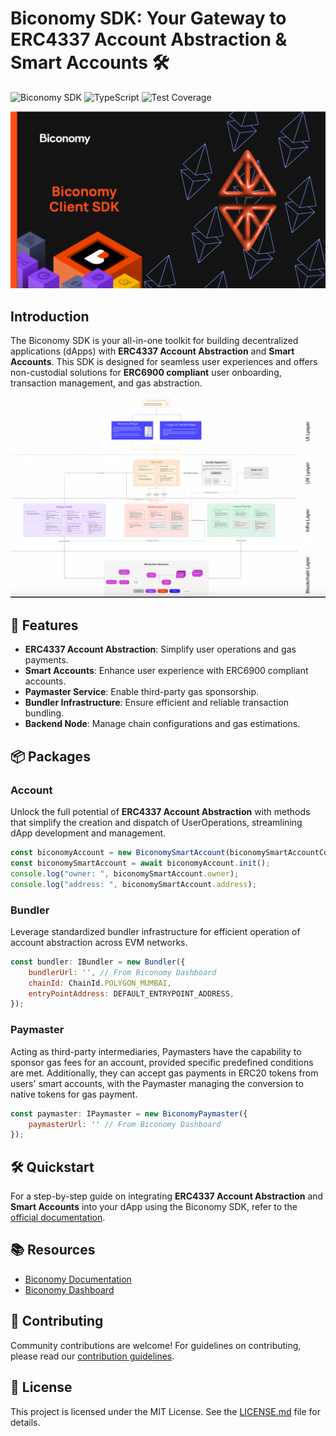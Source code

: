 # Biconomy SDK: Your Gateway to ERC4337 Account Abstraction & Smart Accounts 🛠️

![Biconomy SDK](https://img.shields.io/badge/Biconomy-SDK-blue.svg) ![TypeScript](https://img.shields.io/badge/-TypeScript-blue) ![Test Coverage](https://img.shields.io/badge/Coverage-45%25-yellow.svg)

<p align="center"><img src="./assets/readme/biconomy-client-sdk.png" width="550" alt="Biconomy SDK Banner"></p>

## Introduction

The Biconomy SDK is your all-in-one toolkit for building decentralized applications (dApps) with **ERC4337 Account Abstraction** and **Smart Accounts**. This SDK is designed for seamless user experiences and offers non-custodial solutions for **ERC6900 compliant** user onboarding, transaction management, and gas abstraction.

<p align="center"><img src="./assets/readme/biconomy-sdk.png" width="550" alt="Biconomy SDK Diagram"></p>

## 🌟 Features

- **ERC4337 Account Abstraction**: Simplify user operations and gas payments.
- **Smart Accounts**: Enhance user experience with ERC6900 compliant accounts.
- **Paymaster Service**: Enable third-party gas sponsorship.
- **Bundler Infrastructure**: Ensure efficient and reliable transaction bundling.
- **Backend Node**: Manage chain configurations and gas estimations.

## 📦 Packages

### Account

Unlock the full potential of **ERC4337 Account Abstraction** with methods that simplify the creation and dispatch of UserOperations, streamlining dApp development and management.

```javascript
const biconomyAccount = new BiconomySmartAccount(biconomySmartAccountConfig);
const biconomySmartAccount = await biconomyAccount.init();
console.log("owner: ", biconomySmartAccount.owner);
console.log("address: ", biconomySmartAccount.address);
```

### Bundler

Leverage standardized bundler infrastructure for efficient operation of account abstraction across EVM networks.

```javascript
const bundler: IBundler = new Bundler({
    bundlerUrl: '', // From Biconomy Dashboard
    chainId: ChainId.POLYGON_MUMBAI,
    entryPointAddress: DEFAULT_ENTRYPOINT_ADDRESS,
});
```

### Paymaster

Acting as third-party intermediaries, Paymasters have the capability to sponsor gas fees for an account, provided specific predefined conditions are met. Additionally, they can accept gas payments in ERC20 tokens from users' smart accounts, with the Paymaster managing the conversion to native tokens for gas payment.

```javascript
const paymaster: IPaymaster = new BiconomyPaymaster({
    paymasterUrl: '' // From Biconomy Dashboard
});
```

## 🛠️ Quickstart

For a step-by-step guide on integrating **ERC4337 Account Abstraction** and **Smart Accounts** into your dApp using the Biconomy SDK, refer to the [official documentation](https://docs.biconomy.io/docs/overview).

## 📚 Resources

- [Biconomy Documentation](https://docs.biconomy.io/docs/overview)
- [Biconomy Dashboard](https://dashboard.biconomy.io/)

## 🤝 Contributing

Community contributions are welcome! For guidelines on contributing, please read our [contribution guidelines](./CONTRIBUTING.md).

## 📜 License

This project is licensed under the MIT License. See the [LICENSE.md](./LICENSE.md) file for details.
